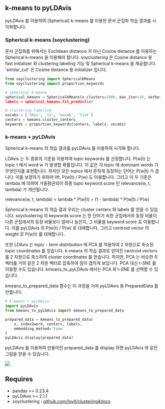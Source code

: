 ## k-means to pyLDAvis

pyLDAvis 를 이용하여 (Spherical) k-means 를 이용한 문서 군집화 학습 결과를 시각화합니다.

### Spherical k-means (soyclustering)

문서 군집화를 위해서는 Euclidean distance 가 아닌 Cosine distance 를 이용하는 Spherical k-means 을 이용해야 합니다. soyclustering 은 Cosine distance 용 fast initializer 와 clustering labeling 기능 및 Spherical k-means 을 제공합니다. 'similar_cut' 은 Cosine distance 용 initializer 입니다.

```python
from soyclustering import SphericalKMeans
from soyclustering import proportion_keywords

# spherical k-means
spherical_kmeans = SphericalKMeans(n_clusters=1000, max_iter=10, verbose=1, init='similar_cut‘)
labels = spherical_kmeans.fit_predict(x)

# clustering labeling
vocabs = ['this', 'is', 'vocab', 'list']
centers = kmeans.cluster_centers_
keywords = proportion_keywords(centers, labels, vocabs)
```

### k-means + pyLDAvis

Spherical k-means 의 학습 결과를 pyLDAvis 를 이용하여 시각화 합니다.

LDAvis 는 두 종류의 기준을 이용하여 topic keywords 를 선정합니다. P(w|t) 는 topic t 에서 word w 가 발생할 확률입니다. 이 값은 각 topic 에 dominant words 가 무엇인지를 표현합니다. 하지만 모든 topics 에서 흔하게 등장하는 단어는 P(w|t) 가 큽니다. 이를 보정하기 위하여 lift, P(w|t) / P(w) 도 이용합니다. 그리고 이 두 기준은 lambda 에 의하여 가중평균되어 최종 topic keyword score 인 relevance(w, t, lambda) 가 계산됩니다.

relevance(w, t, lambda) = lambda * P(w|t) + (1 - lambda) * P(w|t) / P(w)

Spherical k-means 의 학습 결과 우리는 cluster centers 와 labels 를 얻을 수 있습니다. soyclustering 의 keywords score 는 한 단어가 속한 군집에서의 등장 비율이 다른 군집에서의 등장 비율보다 얼마나 높은지, 그 비율을 keyword score 로 이용합니다. 이를 pyLDAvis 의 P(w|t) / P(w) 로 대체합니다. 그리고 centroid vector 의 weight 로 P(w|t) 를 대체합니다. 

또한 LDAvis 는 topic - term distribution 에 PCA 를 적용하여 2 차원으로 축소된 topic coordinates 를 얻습니다. k-means 의 학습 결과로 얻어진 centroid vectors 를 2 차원으로 축소하여 cluster coordinates 를 얻습니다. 하지만, PCA 는 비슷한 두 벡터를 거의 같은 2 차원 벡터로 압축하여 점이 겹치게 보입니다. PCA 대신 t-SNE 를 이용할 수도 있습니다. kmeans_to_pyLDAvis 에서는 PCA 와 t-SNE 를 선택할 수 있습니다.

kmeans_to_prepared_data 함수는 이 과정을 거쳐 pyLDAvis 용 PreparedData 를 만듭니다.

```python
# k-means + pyLDAvis
import pyLDAvis
from kmeans_to_pyLDAvis import kmeans_to_prepared_data

prepared_data = kmeans_to_prepared_data(
    x, index2word, centers, labels,
    embedding_method='tsne'
)
pyLDAvis.display(prepared_data)
```

pyLDAvis 를 이용하여 만들어진 prepared_data 를 display 하면 pyLDAvis 와 같은 그림을 얻을 수 있습니다.

![](https://github.com/lovit/kmeans_to_pyLDAvis/blob/master/assets/kmeans_to_pyldavis_snapshot.png)


## Requires

- pandas >= 0.23.4
- pyLDAvis >= 2.1.1
- soyclustering : [github.com/lovit/clustering4docs](github.com/lovit/clustering4docs)
